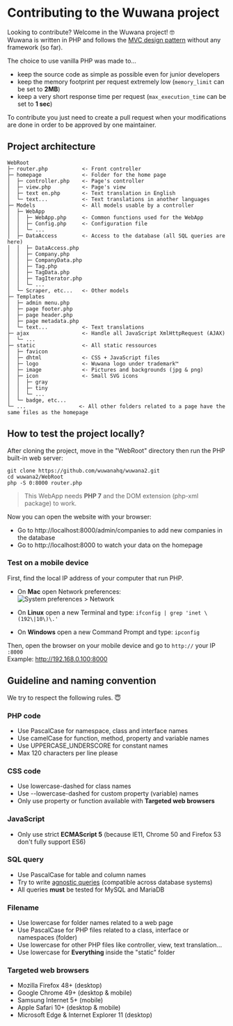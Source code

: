 # Contributing to the Wuwana project

Looking to contribute? Welcome in the Wuwana project! 🤓  
Wuwana is written in PHP and follows the [MVC design pattern](https://en.wikipedia.org/wiki/Model–view–controller) without any framework (so far).

The choice to use vanilla PHP was made to...

- keep the source code as simple as possible even for junior developers
- keep the memory footprint per request extremely low (`memory_limit` can be set to **2MB**)
- keep a very short response time per request (`max_execution_time` can be set to **1 sec**)

To contribute you just need to create a pull request when your modifications are done in order to be approved by one maintainer.


## Project architecture

```
WebRoot
├─ router.php           <- Front controller
├─ homepage             <- Folder for the home page
│  ├─ controller.php    <- Page's controller
│  ├─ view.php          <- Page's view
│  ├─ text en.php       <- Text translation in English
│  └─ text...           <- Text translations in another languages
├─ Models               <- All models usable by a controller
│  ├─ WebApp
│  │  ├─ WebApp.php     <- Common functions used for the WebApp
│  │  ├─ Config.php     <- Configuration file
│  │  └─ ...
│  ├─ DataAccess        <- Access to the database (all SQL queries are here)
│  │  ├─ DataAccess.php
│  │  ├─ Company.php
│  │  ├─ CompanyData.php
│  │  ├─ Tag.php
│  │  ├─ TagData.php
│  │  ├─ TagIterator.php
│  │  └─ ...
│  └─ Scraper, etc...   <- Other models
├─ Templates
│  ├─ admin menu.php
│  ├─ page footer.php
│  ├─ page header.php
│  ├─ page metadata.php
│  └─ text...           <- Text translations
├─ ajax                 <- Handle all JavaScript XmlHttpRequest (AJAX)
│  └─ ...
├─ static               <- All static ressources
│  ├─ favicon
│  ├─ dhtml             <- CSS + JavaScript files
│  ├─ logo              <- Wuwana logo under trademark™
│  ├─ image             <- Pictures and backgrounds (jpg & png)
│  ├─ icon              <- Small SVG icons
│  │  ├─ gray
│  │  ├─ tiny
│  │  └─ ...
│  └─ badge, etc...
└─ ...                 <- All other folders related to a page have the same files as the homepage
```


## How to test the project locally?

After cloning the project, move in the "WebRoot" directory then run the PHP built-in web server:

```
git clone https://github.com/wuwanahq/wuwana2.git
cd wuwana2/WebRoot
php -S 0:8000 router.php
```

> This WebApp needs **PHP 7** and the DOM extension (php-xml package) to work.

Now you can open the website with your browser:

- Go to http://localhost:8000/admin/companies to add new companies in the database
- Go to http://localhost:8000 to watch your data on the homepage

### Test on a mobile device

First, find the local IP address of your computer that run PHP.

- On **Mac** open Network preferences:  
![System preferences > Network](https://cdn.osxdaily.com/wp-content/uploads/2010/11/ip-address-mac.jpg)

- On **Linux** open a new Terminal and type: `ifconfig | grep 'inet \(192\|10\)\.'`
- On **Windows** open a new Command Prompt and type: `ipconfig`

Then, open the browser on your mobile device and go to `http://` your IP `:8000`  
Example: http://192.168.0.100:8000


## Guideline and naming convention

We try to respect the following rules. 😇

### PHP code

- Use PascalCase for namespace, class and interface names
- Use camelCase for function, method, property and variable names
- Use UPPERCASE_UNDERSCORE for constant names
- Max 120 characters per line please

### CSS code

- Use lowercase-dashed for class names
- Use --lowercase-dashed for custom property (variable) names
- Only use property or function available with **Targeted web browsers**

### JavaScript

- Only use strict **ECMAScript 5** (because IE11, Chrome 50 and Firefox 53 don't fully support ES6)

### SQL query

- Use PascalCase for table and column names
- Try to write [agnostic queries](https://nils85.github.io/sql-compat-table) (compatible across database systems)
- All queries **must** be tested for MySQL and MariaDB

### Filename

- Use lowercase for folder names related to a web page
- Use PascalCase for PHP files related to a class, interface or namespaces (folder)
- Use lowercase for other PHP files like controller, view, text translation...
- Use lowercase for **Everything** inside the "static" folder

### Targeted web browsers

- Mozilla Firefox 48+ (desktop)
- Google Chrome 49+ (desktop & mobile)
- Samsung Internet 5+ (mobile)
- Apple Safari 10+ (desktop & mobile)
- Microsoft Edge & Internet Explorer 11 (desktop)